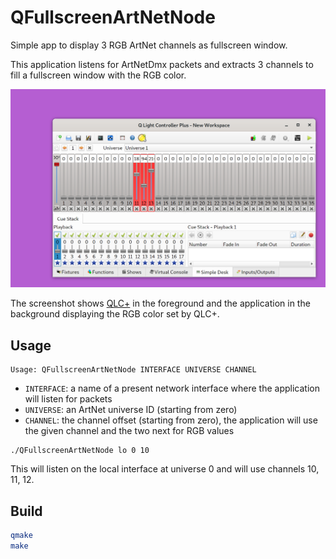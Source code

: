 # QFullscreenArtNetNode

Simple app to display 3 RGB ArtNet channels as fullscreen window.

This application listens for ArtNetDmx packets and extracts 3 channels to fill a fullscreen window with the RGB color.

![](screenshot.png)

The screenshot shows [QLC+](https://www.qlcplus.org/) in the foreground and the application in the background displaying the RGB color set by QLC+.

## Usage

```
Usage: QFullscreenArtNetNode INTERFACE UNIVERSE CHANNEL
```

- `INTERFACE`: a name of a present network interface where the application will listen for packets
- `UNIVERSE`: an ArtNet universe ID (starting from zero)
- `CHANNEL`: the channel offset (starting from zero), the application will use the given channel and the two next for RGB values

```
./QFullscreenArtNetNode lo 0 10
```

This will listen on the local interface at universe 0 and will use channels 10, 11, 12.

## Build

```bash
qmake
make
```
